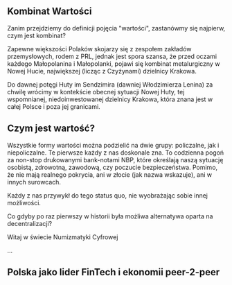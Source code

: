 ## Kombinat Wartości

Zanim przejdziemy do definicji pojęcia "wartości", zastanówmy się najpierw, czym jest kombinat?

Zapewne większości Polaków skojarzy się z zespołem zakładów przemysłowych, rodem z PRL, jednak jest spora szansa, że przed oczami każdego Małopolanina i Małopolanki, pojawi się kombinat metalurgiczny w Nowej Hucie, największej (licząc z Czyżynami) dzielnicy Krakowa.

Do dawnej potęgi Huty im Sendzimira (dawniej Włodzimierza Lenina) za chwilę wrócimy w kontekście obecnej sytuacji Nowej Huty, tej wspomnianej, niedoinwestowanej dzielnicy Krakowa, która znana jest w całej Polsce i poza jej granicami.

## Czym jest wartość?

Wszystkie formy wartości można podzielić na dwie grupy: policzalne, jak i niepoliczalne. Te pierwsze każdy z nas doskonale zna. To codzienna pogoń za non-stop drukowanymi bank-notami NBP, które określają naszą sytuację osobistą, zdrowotną, zawodową, czy poczucie bezpieczeństwa. Pomimo, że nie mają realnego pokrycia, ani w złocie (jak nazwa wskazuje), ani w innych surowcach. 

Każdy z nas przywykł do tego status quo, nie wyobrażając sobie innej możliwości. 

Co gdyby po raz pierwszy w historii była możliwa alternatywa oparta na decentralizacji?



Witaj w świecie Numizmatyki Cyfrowej

...
## Polska jako lider FinTech i ekonomii peer-2-peer